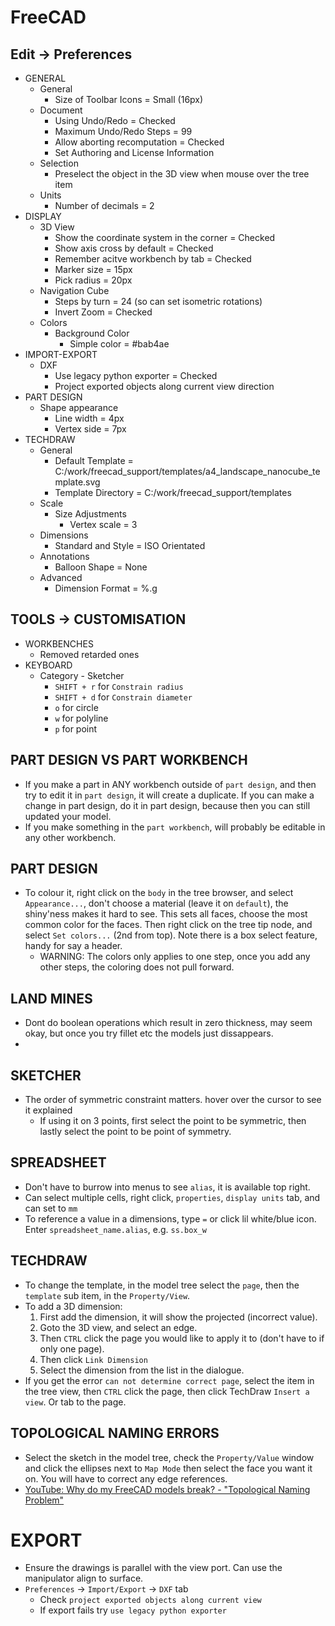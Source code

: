 # FreeCAD

## Edit -> Preferences 

- GENERAL
    - General
        - Size of Toolbar Icons = Small (16px)
    - Document
        - Using Undo/Redo = Checked
        - Maximum Undo/Redo Steps = 99
        - Allow aborting recomputation = Checked
        - Set Authoring and License Information
    - Selection
        - Preselect the object in the 3D view when mouse over the tree item
    - Units
        - Number of decimals = 2
- DISPLAY
    - 3D View
        - Show the coordinate system in the corner = Checked
        - Show axis cross by default = Checked
        - Remember acitve workbench by tab = Checked
        - Marker size = 15px
        - Pick radius = 20px
    - Navigation Cube
        - Steps by turn = 24 (so can set isometric rotations)
        - Invert Zoom = Checked
    - Colors
        - Background Color
            - Simple color = #bab4ae
- IMPORT-EXPORT
    - DXF
        - Use legacy python exporter = Checked
        - Project exported objects along current view direction
- PART DESIGN
    - Shape appearance
        - Line width = 4px
        - Vertex side = 7px
- TECHDRAW
    - General
        - Default Template = C:/work/freecad_support/templates/a4_landscape_nanocube_template.svg
        - Template Directory = C:/work/freecad_support/templates
    - Scale
        - Size Adjustments
            - Vertex scale = 3
    - Dimensions
        - Standard and Style = ISO Orientated
    - Annotations
        - Balloon Shape = None
    - Advanced
        - Dimension Format = %.g

## TOOLS -> CUSTOMISATION

- WORKBENCHES
    - Removed retarded ones
- KEYBOARD
    - Category - Sketcher
        - `SHIFT + r` for `Constrain radius`
        - `SHIFT + d` for `Constrain diameter`
        - `o` for circle
        - `w` for polyline
        - `p` for point

## PART DESIGN VS PART WORKBENCH

- If you make a part in ANY workbench outside of `part design`, and then try to edit it in `part design`, it will create a duplicate. If you can make a change in part design, do it in part design, because then you can still updated your model.
- If you make something in the `part workbench`, will probably be editable in any other workbench.

## PART DESIGN

- To colour it, right click on the `body` in the tree browser, and select `Appearance...`, don't choose a material (leave it on `default`), the shiny'ness makes it hard to see. This sets all faces, choose the most common color for the faces. Then right click on the tree tip node, and select `Set colors...` (2nd from top). Note there is a box select feature, handy for say a header.
    - WARNING: The colors only applies to one step, once you add any other steps, the coloring does not pull forward.

## LAND MINES

- Dont do boolean operations which result in zero thickness, may seem okay, but once you try fillet etc the models just dissappears.
-

## SKETCHER

- The order of symmetric constraint matters. hover over the cursor to see it explained
    - If using it on 3 points, first select the point to be symmetric, then lastly select the point to be point of symmetry.

## SPREADSHEET

- Don't have to burrow into menus to see `alias`, it is available top right.
- Can select multiple cells, right click, `properties`, `display units` tab, and can set to `mm`
- To reference a value in a dimensions, type `=` or click lil white/blue icon. Enter `spreadsheet_name.alias`, e.g. `ss.box_w`

## TECHDRAW

- To change the template, in the model tree select the `page`, then the `template` sub item, in the `Property/View`.
- To add a 3D dimension:
    1. First add the dimension, it will show the projected (incorrect value).
    2. Goto the 3D view, and select an edge.
    3. Then `CTRL` click the page you would like to apply it to (don't have to if only one page).
    4. Then click `Link Dimension`
    5. Select the dimension from the list in the dialogue.
- If you get the error `can not determine correct page`, select the item in the tree view, then `CTRL` click the page,
then click TechDraw `Insert a view`. Or tab to the page.

## TOPOLOGICAL NAMING ERRORS

- Select the sketch in the model tree, check the `Property/Value` window and click the ellipses next to `Map Mode` then select the face you want it on. You will have to correct any edge references.
- [YouTube: Why do my FreeCAD models break? - "Topological Naming Problem"](https://www.youtube.com/watch?v=6p2vqEEmWq4)

# EXPORT

- Ensure the drawings is parallel with the view port. Can use the manipulator align to surface.
- `Preferences` -> `Import/Export` ->  `DXF` tab
    - Check `project exported objects along current view`
    - If export fails try `use legacy python exporter`
